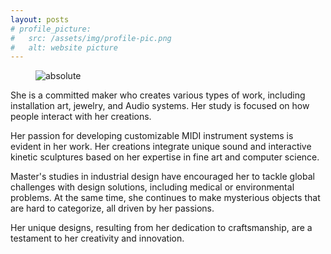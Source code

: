```yaml
---
layout: posts
# profile_picture:
#   src: /assets/img/profile-pic.png
#   alt: website picture
---
```

<body oncontextmenu="return false;">
<figure>
  <img data-action="zoom" src='{{ "/assets/img/home.png" | relative_url }}' alt='absolute'>
  <!-- <figcaption>home</figcaption> -->
</figure>
<p>
 She is a committed maker who creates various types of work, including installation art, jewelry, and Audio systems. Her study is focused on how people interact with her creations.
</p>

<p>
 Her passion for developing customizable MIDI instrument systems is evident in her work. Her creations integrate unique sound and interactive kinetic sculptures based on her expertise in fine art and computer science.
</p>

<p>
 Master's studies in industrial design have encouraged her to tackle global challenges with design solutions, including medical or environmental problems. At the same time, she continues to make mysterious objects that are hard to categorize, all driven by her passions. 
</p>

<p>
 Her unique designs, resulting from her dedication to craftsmanship, are a testament to her creativity and innovation. 
</p>
</body>